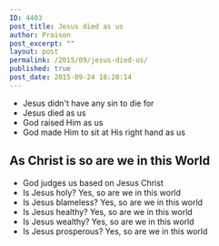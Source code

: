 ```yaml
---
ID: 4403
post_title: Jesus died as us
author: Praison
post_excerpt: ""
layout: post
permalink: /2015/09/jesus-died-us/
published: true
post_date: 2015-09-24 18:20:14
---
```

<ul>
	<li>Jesus didn't have any sin to die for</li>
	<li>Jesus died as us</li>
	<li>God raised Him as us</li>
	<li>God made Him to sit at His right hand as us</li>
</ul>
<h2>As Christ is so are we in this World</h2>
<ul>
	<li>God judges us based on Jesus Christ</li>
	<li>Is Jesus holy? Yes, so are we in this world</li>
	<li>Is Jesus blameless? Yes, so are we in this world</li>
	<li>Is Jesus healthy? Yes, so are we in this world</li>
	<li>Is Jesus wealthy? Yes, so are we in this world</li>
	<li>Is Jesus prosperous? Yes, so are we in this world</li>
</ul>